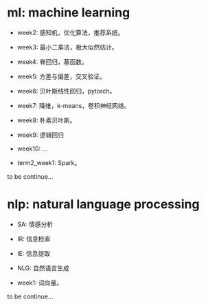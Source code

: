 # ml: machine learning

* week2: 感知机，优化算法，推荐系统。
* week3: 最小二乘法，极大似然估计。
* week4: 脊回归，基函数。
* week5: 方差与偏差，交叉验证。
* week6: 贝叶斯线性回归，pytorch。
* week7: 降维，k-means，卷积神经网络。
* week8: 朴素贝叶斯。
* week9: 逻辑回归
* week10: ...

* term2_week1: Spark。

to be continue...

# nlp: natural language processing

* SA: 情感分析
* IR: 信息检索
* IE: 信息提取
* NLG: 自然语言生成

* week1: 词向量。

to be continue...
